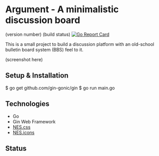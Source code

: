 # Argument - A minimalistic discussion board

(version number)
(build status)
[![Go Report Card](https://goreportcard.com/badge/github.com/amusablelemur/argument)](https://goreportcard.com/report/github.com/amusablelemur/argument)

This is a small project to build a discussion platform with an old-school bulletin board system (BBS) feel to it.

(screenshot here)

## Setup & Installation

  $ go get github.com/gin-gonic/gin
  $ go run main.go

## Technologies

 - Go
 - Gin Web Framework
 - [NES.css](https://nostalgic-css.github.io/NES.css/)
 - [NES.icons](https://github.com/nostalgic-css/NES.icons)

## Status
